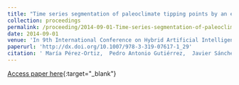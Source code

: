 ```yaml
---
title: "Time series segmentation of paleoclimate tipping points by an evolutionary algorithm"
collection: proceedings
permalink: /proceeding/2014-09-01-Time-series-segmentation-of-paleoclimate-tipping-points-by-an-evolutionary-algorithm
date: 2014-09-01
venue: 'In 9th International Conference on Hybrid Artificial Intelligence Systems (HAIS2014)'
paperurl: 'http://dx.doi.org/10.1007/978-3-319-07617-1_29'
citation: ' María Pérez-Ortiz,  Pedro Antonio Gutiérrez,  Javier Sánchez-Monedero,  César Hervás-Martínez,  Athanasia Nikolaou,  Isabelle Dicaire,  Francisco Fernandez-Navarro, &quot;Time series segmentation of paleoclimate tipping points by an evolutionary algorithm.&quot; In 9th International Conference on Hybrid Artificial Intelligence Systems (HAIS2014), Lecture Notes in Computer Science, Vol. 8480, 2014, Salamanca (Spain), pp.318--329.'
---
```

[Access paper here](http://dx.doi.org/10.1007/978-3-319-07617-1_29){:target="_blank"}
